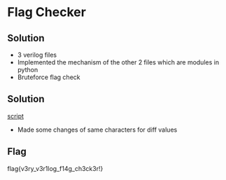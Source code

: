 # Flag Checker

## Solution
- 3 verilog files
- Implemented the mechanism of the other 2 files which are modules in python
- Bruteforce flag check

## Solution
[script]()

- Made some changes of same characters for diff values

## Flag
flag{v3ry_v3r1log_f14g_ch3ck3r!}
